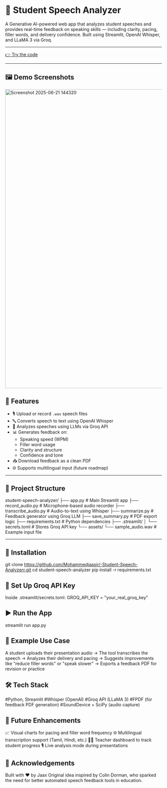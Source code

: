 # 🧠 Student Speech Analyzer

A Generative AI-powered web app that analyzes student speeches and provides real-time feedback on speaking skills — including clarity, pacing, filler words, and delivery confidence. Built using Streamlit, OpenAI Whisper, and LLaMA 3 via Groq.

---

[👉 Try the code](https://github.com/Mohammedjaasir/-Student-Speech-Analyzer)

---

## 🖼️ Demo Screenshots

<img width="960" alt="Screenshot 2025-06-21 144320" src="https://github.com/user-attachments/assets/7a2d6eab-8a63-4d1d-a7c7-73444144f626" />

## 🚀 Features

- 🎙️ Upload or record `.wav` speech files
- 🔤 Converts speech to text using OpenAI Whisper
- 🧠 Analyzes speeches using LLMs via Groq API
- 📊 Generates feedback on:
  - Speaking speed (WPM)
  - Filler word usage
  - Clarity and structure
  - Confidence and tone
- 📥 Download feedback as a clean PDF
- 🌐 Supports multilingual input (future roadmap)

---

## 📁 Project Structure

student-speech-analyzer/
├── app.py # Main Streamlit app
├── record_audio.py # Microphone-based audio recorder
├── transcribe_audio.py # Audio-to-text using Whisper
├── summarize.py # Feedback generator using Groq LLM
├── save_summary.py # PDF export logic
├── requirements.txt # Python dependencies
├── .streamlit/
│ └── secrets.toml # Stores Groq API key
└── assets/
└── sample_audio.wav # Example input file


---

## 🔧 Installation

git clone https://github.com/Mohammedjaasir/-Student-Speech-Analyzerr.git
cd student-speech-analyzer
pip install -r requirements.txt

## 🔑 Set Up Groq API Key

Inside .streamlit/secrets.toml:
GROQ_API_KEY = "your_real_groq_key"

## ▶️ Run the App

streamlit run app.py

## 📌 Example Use Case

A student uploads their presentation audio →
The tool transcribes the speech →
Analyzes their delivery and pacing →
Suggests improvements like "reduce filler words" or "speak slower" →
Exports a feedback PDF for revision or practice

## 🛠 Tech Stack

#Python, Streamlit
#Whisper (OpenAI)
#Groq API (LLaMA 3)
#FPDF (for feedback PDF generation)
#SoundDevice + SciPy (audio capture)

## 📢 Future Enhancements

📈 Visual charts for pacing and filler word frequency
🌐 Multilingual transcription support (Tamil, Hindi, etc.)
🧑‍🏫 Teacher dashboard to track student progress
🎙️ Live analysis mode during presentations

## 🤝 Acknowledgements

Built with ❤️ by Jaax
Original idea inspired by Colin Dorman, who sparked the need for better automated speech feedback tools in education.


